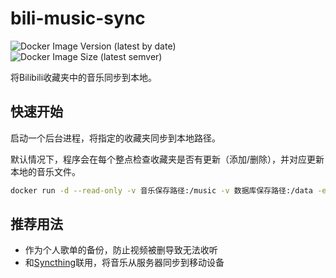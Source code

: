 # bili-music-sync

 ![Docker Image Version (latest by date)](https://img.shields.io/docker/v/asterismono/bili-music-sync?sort=date) ![Docker Image Size (latest semver)](https://img.shields.io/docker/image-size/asterismono/bili-music-sync?sort=semver)

将Bilibili收藏夹中的音乐同步到本地。

## 快速开始

启动一个后台进程，将指定的收藏夹同步到本地路径。

默认情况下，程序会在每个整点检查收藏夹是否有更新（添加/删除），并对应更新本地的音乐文件。

```bash
docker run -d --read-only -v 音乐保存路径:/music -v 数据库保存路径:/data -e FAV_LIST_ID=收藏夹ID asterismono/bili-music-sync:latest
```

## 推荐用法

- 作为个人歌单的备份，防止视频被删导致无法收听
- 和[Syncthing](https://syncthing.net/)联用，将音乐从服务器同步到移动设备
